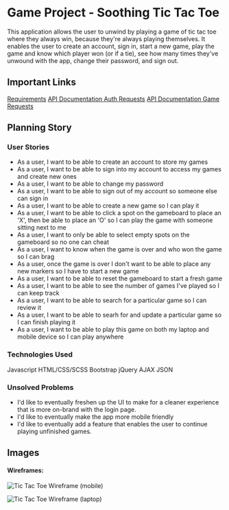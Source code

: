 # Game Project - Soothing Tic Tac Toe

This application allows the user to unwind by playing a game of tic tac toe where they always win, because they're always playing themselves. It enables the user to create an account, sign in, start a new game, play the game and know which player won (or if a tie), see how many times they've unwound with the app, change their password, and sign out.

## Important Links

[Requirements](https://git.generalassemb.ly/ga-wdi-boston/game-project/blob/master/requirements.md)
[API Documentation Auth Requests](https://git.generalassemb.ly/ga-wdi-boston/game-project-api/blob/master/docs/user.md)
[API Documentation Game Requests](https://git.generalassemb.ly/ga-wdi-boston/game-project-api/blob/master/docs/game.md)

## Planning Story

### User Stories

- As a user, I want to be able to create an account to store my games
- As a user, I want to be able to sign into my account to access my games and create new ones
- As a user, I want to be able to change my password
- As a user, I want to be able to sign out of my account so someone else can sign in
- As a user, I want to be able to create a new game so I can play it
- As a user, I want to be able to click a spot on the gameboard to place an 'X', then be able to place an 'O' so I can play the game with someone sitting next to me
- As a user, I want to only be able to select empty spots on the gameboard so no one can cheat
- As a user, I want to know when the game is over and who won the game so I can brag
- As a user, once the game is over I don't want to be able to place any new markers so I have to start a new game
- As a user, I want to be able to reset the gameboard to start a fresh game
- As a user, I want to be able to see the number of games I've played so I can keep track
- As a user, I want to be able to search for a particular game so I can review it
- As a user, I want to be able to searh for and update a particular game so I can finish playing it
- As a user, I want to be able to play this game on both my laptop and mobile device so I can play anywhere

### Technologies Used

Javascript
HTML/CSS/SCSS
Bootstrap
jQuery
AJAX
JSON

### Unsolved Problems

- I'd like to eventually freshen up the UI to make for a cleaner experience that is more on-brand with the login page.
- I'd like to eventually make the app more mobile friendly
- I'd like to eventually add a feature that enables the user to continue playing unfinished games.

## Images

#### Wireframes:
![Tic Tac Toe Wireframe (mobile)](https://i.imgur.com/Mp3g2U0.jpg "Tic Tac Toe Wireframe (mobile)")

![Tic Tac Toe Wireframe (laptop)](https://i.imgur.com/Qf6ipVy.jpg "Tic Tac Toe Wireframe (laptop)")
